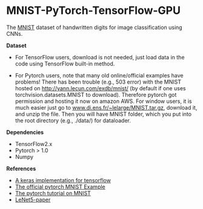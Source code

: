 # MNIST-PyTorch-TensorFlow-GPU

The [MNIST](http://yann.lecun.com/exdb/mnist/) dataset of handwritten digits for image classification using CNNs.


**Dataset**   
- For TensorFlow users, download is not needed, just load data in the code using TensorFlow built-in method.

- For Pytorch users, note that many old online/official examples have problems!
There has been trouble (e.g., 503 error) with the MNIST hosted on http://yann.lecun.com/exdb/mnist/ (by default if one uses torchvision.datasets.MNIST to download). Therefore pytorch got permission and hosting it now on amazon AWS.
For window users, it is much easier just go to www.di.ens.fr/~lelarge/MNIST.tar.gz, download it, and unzip the file. Then you will have MNIST folder, which you put into the root directory (e.g., ./data/) for dataloader.


**Dependencies**
- TensorFlow2.x
- Pytorch > 1.0
- Numpy


**References**   
- [A keras implementation for tensorflow](https://keras.io/examples/vision/mnist_convnet/)
- [The official pytorch MNIST Example](https://github.com/pytorch/examples/tree/master/mnist)
- [The pytorch tutorial on MNIST](https://pytorch.org/tutorials/beginner/blitz/neural_networks_tutorial.html#sphx-glr-beginner-blitz-neural-networks-tutorial-py)
- [LeNet5-paper](http://yann.lecun.com/exdb/publis/pdf/lecun-98.pdf)
